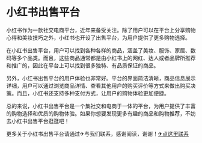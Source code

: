# 小红书出售平台

小红书作为一款社交电商平台，近年来备受关注。除了用户可以在平台上分享购物心得和美妆技巧之外，小红书也开设了出售平台，为用户提供了更多购物选择。

在小红书出售平台，用户可以找到各种各样的商品，涵盖了美妆、服饰、家居、数码等多个品类。而且，这些商品通常都是由小红书上的网红、达人或者品牌所推荐和推广的，因此在平台上可以找到很多独特、有品质保证的商品。

另外，小红书出售平台的用户体验也非常好。平台的界面简洁清晰，商品信息展示详细，用户可以通过浏览商品详情、查看其他用户的购买评价等方式来做出购买决策。而且，小红书还支持多种支付方式，让用户的购物体验更加便捷。

总的来说，小红书出售平台是一个集社交和电商于一体的平台，为用户提供了丰富的购物选择和优质的购物体验。如果你想要发现更多有趣的商品和购物推荐，不妨去小红书出售平台逛逛吧！

更多关于小红书出售平台请通过✈与我们联系，感谢阅读，谢谢！[✈点这里联系](https://1.k02.cc)